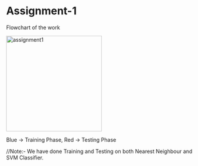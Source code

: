 # Assignment-1

Flowchart of the work

<img width="257" alt="assignment1" src="https://github.com/user-attachments/assets/bff14c21-4296-4189-8a49-c6f9a744c5aa" />

Blue -> Training Phase, Red  -> Testing Phase

//Note:- We have done Training and Testing on both Nearest Neighbour and SVM Classifier.
